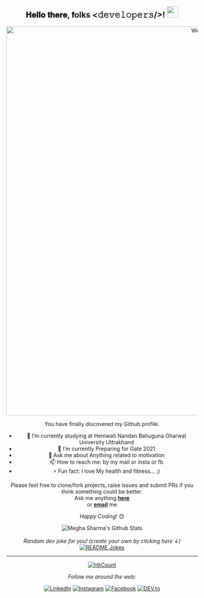 <div align="center">
<h2> 𝐇𝐞𝐥𝐥𝐨 𝐭𝐡𝐞𝐫𝐞, 𝐟olks <𝚍𝚎𝚟𝚎𝚕𝚘𝚙𝚎𝚛𝚜/>! <img src="https://raw.githubusercontent.com/meghasharma123/meghasharma123/main/gifs/Hi.gif" width="30px"></h2>
</div>

<div align="center" width="50">

<img src="https://res.cloudinary.com/meghacloud/image/upload/v1601813053/gif/QBHPVKpu_owaael.gif" alt="Welcome!" width="1024"/>

</div>

<div align="center">

You have finally discovered my Github profile. <br>
- 🔭 I’m currently studying at Hemwati Nandan Bahuguna Gharwal University Uttrakhand
- 🌱 I’m currently Preparing for Gate 2021
- 💬 Ask me about Anything related to motivation
- 📫 How to reach me: by my mail or insta or fb
- ⚡ Fun fact: I love My health and fitness... ;)

Please feel free to clone/fork projects, raise issues and submit PRs if you think something could be better. <br>
Ask me anything <a href="https://github.com/meghasharma123/MeghaSharma/issues/new"><b>here</b></a><br>
or <a href="mailto:meghasharma2822000@gmail.com"><b>email</b></a> me

<i>Happy Coding!</i> 😊

</div>

<div align="center">

<img align="center" src="https://github-readme-stats.vercel.app/api?username=meghasharma123&include_all_commits=true&count_private=true&show_icons=true&line_height=20&title_color=7A7ADB&icon_color=2234AE&text_color=D3D3D3&bg_color=0,000000,130F40" alt="Megha Sharma's Github Stats">

</br>
</br>
<i>Random dev joke for you! (create your own by clicking here ↓)</i><br>
<a href="https://readme-jokes.vercel.app"><img align="center" src="https://readme-jokes.vercel.app/api" alt="README Jokes"></a>

---
[![HitCount](http://hits.dwyl.com/meghasharma123/MeghaSharma.svg)](http://hits.dwyl.com/meghasharma123/MeghaSharma)

<i>Follow me around the web:</i><br>

<a href="https://www.linkedin.com/in/megha-sharma1" target="_blank"><img src="https://img.shields.io/badge/LinkedIn-%230077B5.svg?&style=flat-square&logo=linkedin&logoColor=white" alt="LinkedIn"></a>
<a href="https://www.instagram.com/megha_5_sharma" target="_blank"><img src="https://img.shields.io/badge/Instagram-%23E4405F.svg?&style=flat-square&logo=instagram&logoColor=white" alt="Instagram"></a>
<a href="https://www.facebook.com/profile.php?id=100028083151194" target="_blank"><img src="https://img.shields.io/badge/Facebook-%231877F2.svg?&style=flat-square&logo=facebook&logoColor=white" alt="Facebook"></a>
<a href="https://dev.to/meghasharma123" target="_blank"><img src="https://img.shields.io/badge/DEV-%230A0A0A.svg?&style=flat-square&logo=DEV.to&logoColor=white" alt="DEV.to"></a>

</div>

